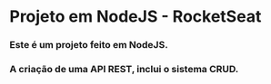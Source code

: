 # Projeto em NodeJS - RocketSeat

### Este é um projeto feito em NodeJS.

### A criação de uma API REST, inclui o sistema CRUD.